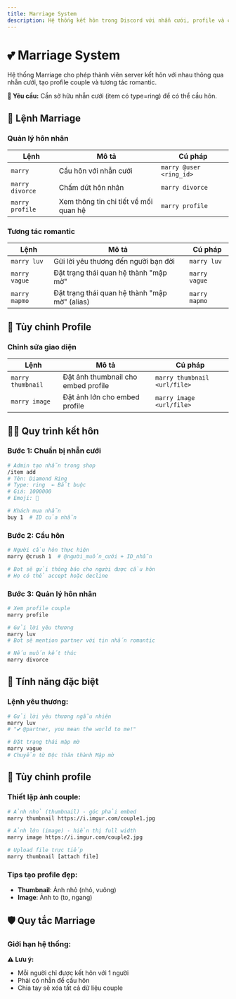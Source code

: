 ```yaml
---
title: Marriage System
description: Hệ thống kết hôn trong Discord với nhẫn cưới, profile và các tính năng romantic
---
```


# 💕 Marriage System

Hệ thống Marriage cho phép thành viên server kết hôn với nhau thông qua nhẫn cưới, tạo profile couple và tương tác romantic.

<div className="callout callout-info">
  <strong>💍 Yêu cầu:</strong> Cần sở hữu nhẫn cưới (item có type=ring) để có thể cầu hôn.
</div>

## 💒 Lệnh Marriage

### Quản lý hôn nhân

<table className="command-table">
  <thead>
    <tr>
      <th>Lệnh</th>
      <th>Mô tả</th>
      <th>Cú pháp</th>
    </tr>
  </thead>
  <tbody>
    <tr>
      <td><code>marry</code></td>
      <td>Cầu hôn với nhẫn cưới</td>
      <td><code>marry @user &lt;ring_id&gt;</code></td>
    </tr>
    <tr>
      <td><code>marry divorce</code></td>
      <td>Chấm dứt hôn nhân</td>
      <td><code>marry divorce</code></td>
    </tr>
    <tr>
      <td><code>marry profile</code></td>
      <td>Xem thông tin chi tiết về mối quan hệ</td>
      <td><code>marry profile</code></td>
    </tr>
  </tbody>
</table>

### Tương tác romantic

<table className="command-table">
  <thead>
    <tr>
      <th>Lệnh</th>
      <th>Mô tả</th>
      <th>Cú pháp</th>
    </tr>
  </thead>
  <tbody>
    <tr>
      <td><code>marry luv</code></td>
      <td>Gửi lời yêu thương đến người bạn đời</td>
      <td><code>marry luv</code></td>
    </tr>
    <tr>
      <td><code>marry vague</code></td>
      <td>Đặt trạng thái quan hệ thành "mập mờ"</td>
      <td><code>marry vague</code></td>
    </tr>
    <tr>
      <td><code>marry mapmo</code></td>
      <td>Đặt trạng thái quan hệ thành "mập mờ" (alias)</td>
      <td><code>marry mapmo</code></td>
    </tr>
  </tbody>
</table>

## 🎨 Tùy chỉnh Profile

### Chỉnh sửa giao diện

<table className="command-table">
  <thead>
    <tr>
      <th>Lệnh</th>
      <th>Mô tả</th>
      <th>Cú pháp</th>
    </tr>
  </thead>
  <tbody>
    <tr>
      <td><code>marry thumbnail</code></td>
      <td>Đặt ảnh thumbnail cho embed profile</td>
      <td><code>marry thumbnail &lt;url/file&gt;</code></td>
    </tr>
    <tr>
      <td><code>marry image</code></td>
      <td>Đặt ảnh lớn cho embed profile</td>
      <td><code>marry image &lt;url/file&gt;</code></td>
    </tr>
  </tbody>
</table>

## 🏃‍♀️ Quy trình kết hôn

### Bước 1: Chuẩn bị nhẫn cưới

```bash
# Admin tạo nhẫn trong shop
/item add
# Tên: Diamond Ring
# Type: ring  ← Bắt buộc
# Giá: 1000000
# Emoji: 💍

# Khách mua nhẫn
buy 1  # ID của nhẫn
```

### Bước 2: Cầu hôn

```bash
# Người cầu hôn thực hiện
marry @crush 1  # @người_muốn_cưới + ID_nhẫn

# Bot sẽ gửi thông báo cho người được cầu hôn
# Họ có thể accept hoặc decline
```

### Bước 3: Quản lý hôn nhân

```bash
# Xem profile couple
marry profile

# Gửi lời yêu thương
marry luv
# Bot sẽ mention partner với tin nhắn romantic

# Nếu muốn kết thúc
marry divorce
```

## 💝 Tính năng đặc biệt

### Lệnh yêu thương:

```bash
# Gửi lời yêu thương ngẫu nhiên
marry luv
# "💕 @partner, you mean the world to me!"

# Đặt trạng thái mập mờ  
marry vague
# Chuyển từ Độc thân thành Mập mờ 
```

## 🎨 Tùy chỉnh profile

### Thiết lập ảnh couple:

```bash
# Ảnh nhỏ (thumbnail) - góc phải embed
marry thumbnail https://i.imgur.com/couple1.jpg

# Ảnh lớn (image) - hiển thị full width
marry image https://i.imgur.com/couple2.jpg

# Upload file trực tiếp
marry thumbnail [attach file]
```

### Tips tạo profile đẹp:

- **Thumbnail**: Ảnh nhỏ (nhỏ, vuông)
- **Image**: Ảnh to (to, ngang)

## 🛡️ Quy tắc Marriage

### Giới hạn hệ thống:

<div className="callout callout-warning">
  <strong>⚠️ Lưu ý:</strong>
  <ul>
    <li>Mỗi người chỉ được kết hôn với 1 người</li>
    <li>Phải có nhẫn để cầu hôn</li>
    <li>Chia tay sẽ xóa tất cả dữ liệu couple</li>
  </ul>
</div>
